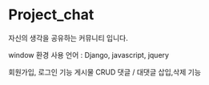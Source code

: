 # Project_chat
자신의 생각을 공유하는 커뮤니티 입니다.

window 환경
사용 언어 : Django, javascript, jquery

회원가입, 로그인 기능
게시물 CRUD
댓글 / 대댓글 삽입,삭제 기능
